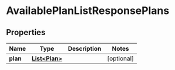 
# AvailablePlanListResponsePlans

## Properties
Name | Type | Description | Notes
------------ | ------------- | ------------- | -------------
**plan** | [**List&lt;Plan&gt;**](Plan.md) |  |  [optional]



